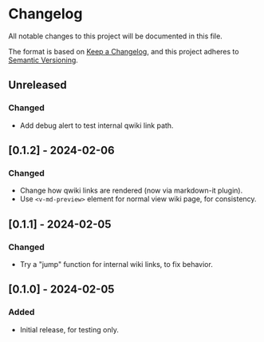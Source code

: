 # Changelog

All notable changes to this project will be documented in this file.

The format is based on [Keep a Changelog](https://keepachangelog.com/en/1.1.0/),
and this project adheres to [Semantic Versioning](https://semver.org/spec/v2.0.0.html).

## Unreleased

### Changed

- Add debug alert to test internal qwiki link path.

## [0.1.2] - 2024-02-06

### Changed

- Change how qwiki links are rendered (now via markdown-it plugin).
- Use `<v-md-preview>` element for normal view wiki page, for consistency.

## [0.1.1] - 2024-02-05

### Changed

- Try a "jump" function for internal wiki links, to fix behavior.

## [0.1.0] - 2024-02-05

### Added

- Initial release, for testing only.
